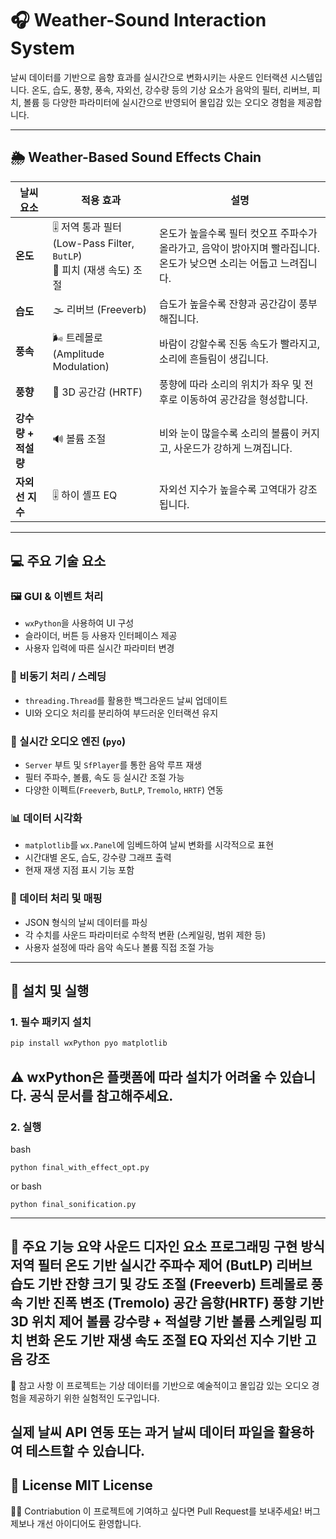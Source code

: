 # 🎧 Weather-Sound Interaction System

날씨 데이터를 기반으로 음향 효과를 실시간으로 변화시키는 사운드 인터랙션 시스템입니다. 온도, 습도, 풍향, 풍속, 자외선, 강수량 등의 기상 요소가 음악의 필터, 리버브, 피치, 볼륨 등 다양한 파라미터에 실시간으로 반영되어 몰입감 있는 오디오 경험을 제공합니다.

---

## 🌦️ Weather-Based Sound Effects Chain

| 날씨 요소 | 적용 효과 | 설명 |
|-----------|-----------|------|
| **온도** | 🎚 저역 통과 필터 (Low-Pass Filter, `ButLP`)<br>🎵 피치 (재생 속도) 조절 | 온도가 높을수록 필터 컷오프 주파수가 올라가고, 음악이 밝아지며 빨라집니다. 온도가 낮으면 소리는 어둡고 느려집니다. |
| **습도** | 🌫 리버브 (Freeverb) | 습도가 높을수록 잔향과 공간감이 풍부해집니다. |
| **풍속** | 🌬 트레몰로 (Amplitude Modulation) | 바람이 강할수록 진동 속도가 빨라지고, 소리에 흔들림이 생깁니다. |
| **풍향** | 🧭 3D 공간감 (HRTF) | 풍향에 따라 소리의 위치가 좌우 및 전후로 이동하여 공간감을 형성합니다. |
| **강수량 + 적설량** | 🔊 볼륨 조절 | 비와 눈이 많을수록 소리의 볼륨이 커지고, 사운드가 강하게 느껴집니다. |
| **자외선 지수** | 🎚 하이 셸프 EQ | 자외선 지수가 높을수록 고역대가 강조됩니다. |

---

## 💻 주요 기술 요소

### 🖼️ GUI & 이벤트 처리
- `wxPython`을 사용하여 UI 구성
- 슬라이더, 버튼 등 사용자 인터페이스 제공
- 사용자 입력에 따른 실시간 파라미터 변경

### 🔁 비동기 처리 / 스레딩
- `threading.Thread`를 활용한 백그라운드 날씨 업데이트
- UI와 오디오 처리를 분리하여 부드러운 인터랙션 유지

### 🎵 실시간 오디오 엔진 (`pyo`)
- `Server` 부트 및 `SfPlayer`를 통한 음악 루프 재생
- 필터 주파수, 볼륨, 속도 등 실시간 조절 가능
- 다양한 이펙트(`Freeverb`, `ButLP`, `Tremolo`, `HRTF`) 연동

### 📊 데이터 시각화
- `matplotlib`를 `wx.Panel`에 임베드하여 날씨 변화를 시각적으로 표현
- 시간대별 온도, 습도, 강수량 그래프 출력
- 현재 재생 지점 표시 기능 포함

### 📁 데이터 처리 및 매핑
- JSON 형식의 날씨 데이터를 파싱
- 각 수치를 사운드 파라미터로 수학적 변환 (스케일링, 범위 제한 등)
- 사용자 설정에 따라 음악 속도나 볼륨 직접 조절 가능

---

## 🔧 설치 및 실행

### 1. 필수 패키지 설치

```bash
pip install wxPython pyo matplotlib
```
⚠️ wxPython은 플랫폼에 따라 설치가 어려울 수 있습니다. 공식 문서를 참고해주세요. 
---
### 2. 실행

bash
```
python final_with_effect_opt.py
```
or
bash
```
python final_sonification.py
```
---
🎯 주요 기능 요약
사운드 디자인 요소	프로그래밍 구현 방식
저역 필터	온도 기반 실시간 주파수 제어 (ButLP)
리버브	습도 기반 잔향 크기 및 강도 조절 (Freeverb)
트레몰로	풍속 기반 진폭 변조 (Tremolo)
공간 음향(HRTF)	풍향 기반 3D 위치 제어
볼륨	강수량 + 적설량 기반 볼륨 스케일링
피치 변화	온도 기반 재생 속도 조절
EQ	자외선 지수 기반 고음 강조
---
📌 참고 사항
이 프로젝트는 기상 데이터를 기반으로 예술적이고 몰입감 있는 오디오 경험을 제공하기 위한 실험적인 도구입니다.

실제 날씨 API 연동 또는 과거 날씨 데이터 파일을 활용하여 테스트할 수 있습니다.
---
📜 License
MIT License
---
🙋‍♀️ Contriabution
이 프로젝트에 기여하고 싶다면 Pull Request를 보내주세요! 버그 제보나 개선 아이디어도 환영합니다.
